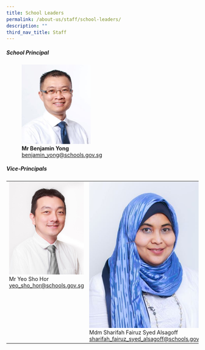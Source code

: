 ```yaml
---
title: School Leaders
permalink: /about-us/staff/school-leaders/
description: ""
third_nav_title: Staff
---
```

##### **School Principal**

<figure style="width:60%">

<img src="/images/benjaminyong.jpg" style="width:60%">

<figcaption> <strong> Mr Benjamin Yong </strong> 
<br><a href="mailto:benjamin_yong@schools.gov.sg">benjamin_yong@schools.gov.sg</a></figcaption>

</figure>

##### **Vice-Principals**

<table class="tg" style="table-layout: fixed; width: 100%;">
  <tbody>
    <tr>
      <td style="width:33%; vertical-align: top;">
        <img src="/images/yeoshohor.jpg" alt="Mr Yeo Sho Hor" style="width:100%;"><br>
        Mr Yeo Sho Hor<br>
        <a href="mailto:yeo_sho_hor@schools.gov.sg">yeo_sho_hor@schools.gov.sg</a>
      </td>
      <td style="width:33%; vertical-align: top;">
        <img src="/images/sharifahfairuz.jpg" alt="Mdm Sharifah Fairuz Syed Alsagoff" style="width:100%;"><br>
        Mdm Sharifah Fairuz Syed Alsagoff<br>
        <a href="mailto:sharifah_fairuz_syed_alsagoff@schools.gov.sg">sharifah_fairuz_syed_alsagoff@schools.gov.sg</a>
      </td>
			 <td style="width:33%; vertical-align: top;">
        <img src="/images/mr%20chua%20kok%20seng%20passport%20size.jpg" alt="Mr Chua Kok Seng" style="width:97%;"><br>
        Mr Chua Kok Seng<br>
        <a href="mailto:chua_kok_seng@schools.gov.sg">chua_kok_seng@schools.gov.sg</a>
      </td>
    </tr>
  </tbody></table>